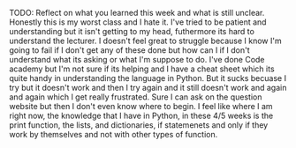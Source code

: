 TODO: Reflect on what you learned this week and what is still unclear.
Honestly this is my worst class and I hate it. I've tried to be patient and understanding but it isn't getting to my head, futhermore its hard to understand the lecturer. I doesn't feel great to struggle because I know I'm going to fail if I don't get any of these done but how can I if I don't understand what its asking or what I'm suppose to do. I've done Code academy but I'm not sure if its helping and I have a cheat sheet which its quite handy in understanding the language in Python. But it sucks becuase I try but it doesn't work and then I try again and it still doesn't work and again and again which I get really frustrated. Sure I can ask on the question website but then I don't even know where to begin. I feel like where I am right now, the knowledge that I have in Python, in these 4/5 weeks is the print function, the lists, and dictionaries, if statemenets and only if they work by themselves and not with other types of function.  



